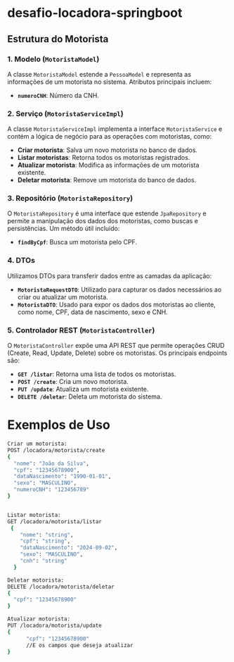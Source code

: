 # desafio-locadora-springboot

## Estrutura do Motorista

### 1. **Modelo (`MotoristaModel`)**

A classe `MotoristaModel` estende a `PessoaModel` e representa as informações de um motorista no sistema. Atributos principais incluem:

- **`numeroCNH`**: Número da CNH.

### 2. **Serviço (`MotoristaServiceImpl`)**

A classe `MotoristaServiceImpl` implementa a interface `MotoristaService` e contém a lógica de negócio para as operações com motoristas, como:

- **Criar motorista**: Salva um novo motorista no banco de dados.
- **Listar motoristas**: Retorna todos os motoristas registrados.
- **Atualizar motorista**: Modifica as informações de um motorista existente.
- **Deletar motorista**: Remove um motorista do banco de dados.

### 3. **Repositório (`MotoristaRepository`)**

O `MotoristaRepository` é uma interface que estende `JpaRepository` e permite a manipulação dos dados dos motoristas, como buscas e persistências. Um método útil incluído:

- **`findByCpf`**: Busca um motorista pelo CPF.

### 4. **DTOs**

Utilizamos DTOs para transferir dados entre as camadas da aplicação:

- **`MotoristaRequestDTO`**: Utilizado para capturar os dados necessários ao criar ou atualizar um motorista.
- **`MotoristaDTO`**: Usado para expor os dados dos motoristas ao cliente, como nome, CPF, data de nascimento, sexo e CNH.

### 5. **Controlador REST (`MotoristaController`)**

O `MotoristaController` expõe uma API REST que permite operações CRUD (Create, Read, Update, Delete) sobre os motoristas. Os principais endpoints são:

- **`GET /listar`**: Retorna uma lista de todos os motoristas.
- **`POST /create`**: Cria um novo motorista.
- **`PUT /update`**: Atualiza um motorista existente.
- **`DELETE /deletar`**: Deleta um motorista do sistema.

# Exemplos de Uso


```sh
Criar um motorista:
POST /locadora/motorista/create
{
  "nome": "João da Silva",
  "cpf": "12345678900",
  "dataNascimento": "1990-01-01",
  "sexo": "MASCULINO",
  "numeroCNH": "123456789"
}


Listar motorista:
GET /locadora/motorista/listar
 {
    "nome": "string",
    "cpf": "string",
    "dataNascimento": "2024-09-02",
    "sexo": "MASCULINO",
    "cnh": "string"
  }

Deletar motorista:
DELETE /locadora/motorista/deletar
{
  "cpf": "12345678900"
}

Atualizar motorista:
PUT /locadora/motorista/update
{
      "cpf": "12345678900"
      //E os campos que deseja atualizar
}


